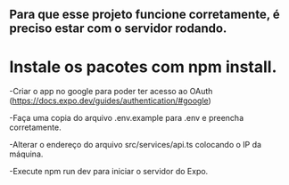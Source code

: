 ## Para que esse projeto funcione corretamente, é preciso estar com o servidor rodando.

# Instale os pacotes com npm install.
-Criar o app no google para poder ter acesso ao OAuth (https://docs.expo.dev/guides/authentication/#google)

-Faça uma copia do arquivo .env.example para .env e preencha corretamente.

-Alterar o endereço do arquivo src/services/api.ts colocando o IP da máquina.

-Execute npm run dev para iniciar o servidor do Expo.

